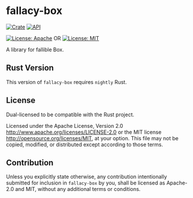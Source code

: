 # fallacy-box

[![Crate](https://img.shields.io/crates/v/fallacy-box.svg)](https://crates.io/crates/fallacy-box)
[![API](https://docs.rs/fallacy-box/badge.svg)](https://docs.rs/fallacy-box)

[![License: Apache](https://img.shields.io/badge/License-Apache%202.0-red.svg)](LICENSE-APACHE)
OR
[![License: MIT](https://img.shields.io/badge/license-MIT-blue.svg)](LICENSE-MIT)

A library for fallible Box.

## Rust Version

This version of `fallacy-box` requires `nightly` Rust.

## License

Dual-licensed to be compatible with the Rust project.

Licensed under the Apache License, Version 2.0
http://www.apache.org/licenses/LICENSE-2.0 or the MIT license
http://opensource.org/licenses/MIT, at your
option. This file may not be copied, modified, or distributed
except according to those terms.

## Contribution

Unless you explicitly state otherwise, any contribution intentionally submitted
for inclusion in `fallacy-box` by you, shall be licensed as Apache-2.0 and MIT, without any additional
terms or conditions.
